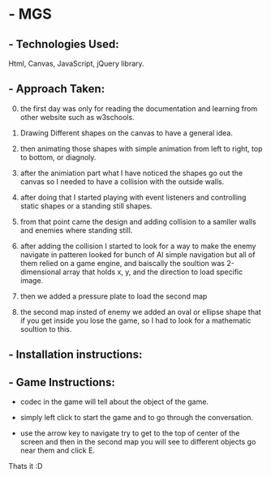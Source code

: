 # **- MGS** 

## **- Technologies Used:**
Html, Canvas, JavaScript, jQuery library.

## **- Approach Taken:**

0. the first day was only for reading the documentation and learning from other website such as w3schools.

1. Drawing Different shapes on the canvas to have a general idea.

2. then animating those shapes with simple animation from left to right, top to bottom, or diagnoly.

3. after the animiation part what I have noticed the shapes go out the canvas so I needed to have a collision with the outside walls.

4. after doing that I started playing with event listeners and controlling static shapes or a standing still shapes.

5. from that point came the design and adding collision to a samller walls and enemies where standing still.

6. after adding the collision I started to look for a way to make the enemy navigate in patteren looked for bunch of AI simple navigation but all of them relied on a game engine, and baiscally the soultion was 2-dimensional array that holds x, y, and the direction to load specific image.

7. then we added a pressure plate to load the second map 

8. the second map insted of enemy we added an oval or ellipse shape that if you get inside you lose the game, so I had to look for a mathematic soultion to this. 


## **-  Installation instructions:**



## **- Game Instructions:**

- codec in the game will tell about the object of the game.

- simply left click to start the game and to go through the conversation.

- use the arrow key to navigate try to get to the top of center of the screen and then in the second map you will see to different objects go near them and click E. 


Thats it :D